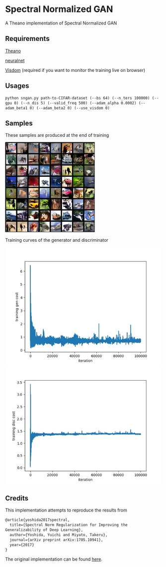 # Spectral Normalized GAN
A Theano implementation of Spectral Normalized GAN

## Requirements

[Theano](http://deeplearning.net/software/theano/)

[neuralnet](https://github.com/justanhduc/neuralnet)

[Visdom](https://github.com/facebookresearch/visdom) (required if you want to monitor the training live on browser)

## Usages

```
python sngan.py path-to-CIFAR-dataset (--bs 64) (--n_ters 100000) (--gpu 0) (--n_dis 5) (--valid_freq 500) (--adam_alpha 0.0002) (--adam_beta1 0) (--adam_beta2 0) (--use_visdom 0)
```

## Samples

These samples are produced at the end of training

![samples @100k](https://github.com/justanhduc/sngan/blob/master/samples/samples@100k.jpg)

Training curves of the generator and discriminator

![gen cost](https://github.com/justanhduc/sngan/blob/master/stats/training_gen_cost.jpg)
![disc cost](https://github.com/justanhduc/sngan/blob/master/stats/training_disc_cost.jpg)

## Credits

This implementation attempts to reproduce the results from

```
@article{yoshida2017spectral,
  title={Spectral Norm Regularization for Improving the Generalizability of Deep Learning},
  author={Yoshida, Yuichi and Miyato, Takeru},
  journal={arXiv preprint arXiv:1705.10941},
  year={2017}
}
```

The original implementation can be found [here](https://github.com/pfnet-research/chainer-gan-lib).
